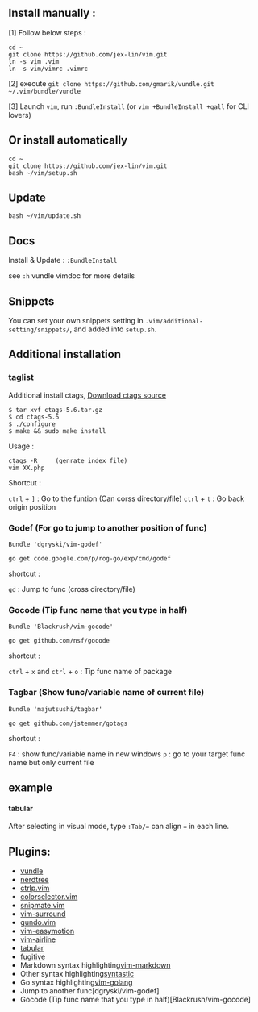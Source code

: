 ## Install manually :

[1] Follow below steps :

    cd ~
    git clone https://github.com/jex-lin/vim.git
    ln -s vim .vim
    ln -s vim/vimrc .vimrc

[2] execute `git clone https://github.com/gmarik/vundle.git ~/.vim/bundle/vundle`

[3] Launch `vim`, run `:BundleInstall` (or `vim +BundleInstall +qall` for CLI lovers)

## Or install automatically

    cd ~
    git clone https://github.com/jex-lin/vim.git
    bash ~/vim/setup.sh

## Update

    bash ~/vim/update.sh

## Docs

Install & Update : `:BundleInstall`

see `:h` vundle vimdoc for more details

## Snippets

You can set your own snippets setting in `.vim/additional-setting/snippets/`, and added into `setup.sh`.

## Additional installation

### taglist

Additional install ctags, [Download ctags source](http://ctags.sourceforge.net/)

    $ tar xvf ctags-5.6.tar.gz
    $ cd ctags-5.6
    $ ./configure
    $ make && sudo make install

Usage :

    ctags -R     (genrate index file)
    vim XX.php

Shortcut :

`ctrl` + `]` : Go to the funtion (Can corss directory/file)
`ctrl` + `t` : Go back origin position

### Godef (For go to jump to another position of func)

    Bundle 'dgryski/vim-godef'

    go get code.google.com/p/rog-go/exp/cmd/godef

shortcut :

`gd` : Jump to func (cross directory/file)

### Gocode (Tip func name that you type in half)

    Bundle 'Blackrush/vim-gocode'

    go get github.com/nsf/gocode

shortcut :

`ctrl` + `x` and `ctrl` + `o` : Tip func name of package

### Tagbar (Show func/variable name of current file)

    Bundle 'majutsushi/tagbar'

    go get github.com/jstemmer/gotags

shortcut :

`F4` : show func/variable name in new windows
`p` :  go to your target func name but only current file

## example

#### tabular

After selecting in visual mode, type `:Tab/=` can align `=` in each line.

## Plugins:

* [vundle](https://github.com/gmarik/vundle)
* [nerdtree](https://github.com/scrooloose/nerdtree)
* [ctrlp.vim](https://github.com/kien/ctrlp.vim)
* [colorselector.vim](https://github.com/c9s/colorselector.vim)
* [snipmate.vim](https://github.com/msanders/snipmate.vim)
* [vim-surround](https://github.com/tpope/vim-surround)
* [gundo.vim](https://github.com/sjl/gundo.vim)
* [vim-easymotion](https://github.com/Lokaltog/vim-easymotion)
* [vim-airline](https://github.com/bling/vim-airline)
* [tabular](https://github.com/godlygeek/tabular)
* [fugitive](https://github.com/tpope/vim-fugitive)
* Markdown syntax highlighting[vim-markdown](https://github.com/plasticboy/vim-markdown.git)
* Other syntax highlighting[syntastic](https://github.com/scrooloose/syntastic.git)
* Go syntax highlighting[vim-golang](https://github.com/jnwhiteh/vim-golang.git)
* Jump to another func[dgryski/vim-godef]
* Gocode (Tip func name that you type in half)[Blackrush/vim-gocode]
